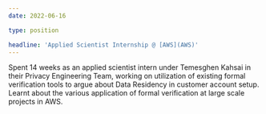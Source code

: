 ```yaml
---
date: 2022-06-16

type: position

headline: 'Applied Scientist Internship @ [AWS](AWS)'
---
```


Spent 14 weeks as an applied scientist intern under Temesghen Kahsai in their Privacy Engineering Team, working on utilization of existing formal verification tools to argue about Data Residency in customer account setup. Learnt about the various application of formal verification at large scale projects in AWS.

